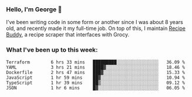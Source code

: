 ### Hello, I'm George 👋

I've been writing code in some form or another since I was about 8 years old, and recently made it my full-time job. On top of this, I maintain [Recipe Buddy](https://github.com/georgegebbett/recipe-buddy), a recipe scraper that interfaces with Grocy.  

<!--
**georgegebbett/georgegebbett** is a ✨ _special_ ✨ repository because its `README.md` (this file) appears on your GitHub profile.

Here are some ideas to get you started:

- 🔭 I’m currently working on ...
- 🌱 I’m currently learning ...
- 👯 I’m looking to collaborate on ...
- 🤔 I’m looking for help with ...
- 💬 Ask me about ...
- 📫 How to reach me: ...
- 😄 Pronouns: ...
- ⚡ Fun fact: ...
-->

### What I've been up to this week:
<!--START_SECTION:waka-->

```text
Terraform        6 hrs 33 mins   █████████░░░░░░░░░░░░░░░░   36.09 %
YAML             3 hrs 21 mins   ████▓░░░░░░░░░░░░░░░░░░░░   18.46 %
Dockerfile       2 hrs 47 mins   ███▓░░░░░░░░░░░░░░░░░░░░░   15.33 %
JavaScript       1 hr 59 mins    ██▓░░░░░░░░░░░░░░░░░░░░░░   10.94 %
TypeScript       1 hr 39 mins    ██▒░░░░░░░░░░░░░░░░░░░░░░   09.12 %
JSON             1 hr 6 mins     █▓░░░░░░░░░░░░░░░░░░░░░░░   06.05 %
```

<!--END_SECTION:waka-->
